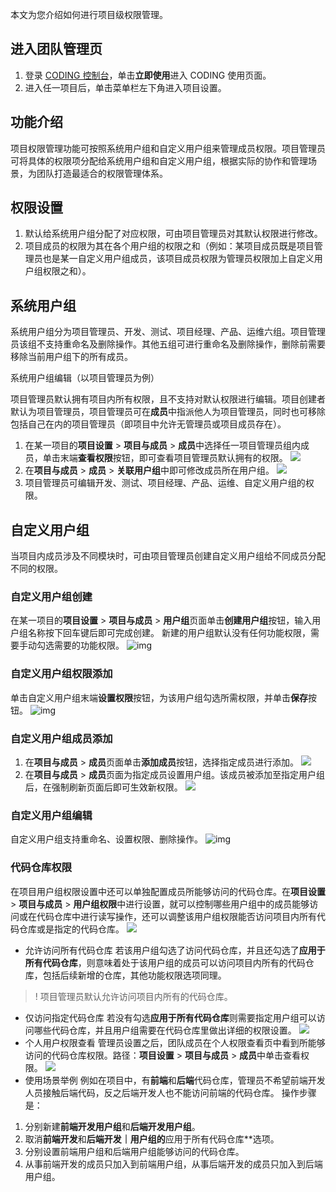 本文为您介绍如何进行项目级权限管理。

## 进入团队管理页
1. 登录 [CODING 控制台](https://console.cloud.tencent.com/coding)，单击**立即使用**进入 CODING 使用页面。
2. 进入任一项目后，单击菜单栏左下角进入项目设置。

## 功能介绍

项目权限管理功能可按照系统用户组和自定义用户组来管理成员权限。项目管理员可将具体的权限项分配给系统用户组和自定义用户组，根据实际的协作和管理场景，为团队打造最适合的权限管理体系。

## 权限设置

1. 默认给系统用户组分配了对应权限，可由项目管理员对其默认权限进行修改。
2. 项目成员的权限为其在各个用户组的权限之和（例如：某项目成员既是项目管理员也是某一自定义用户组成员，该项目成员权限为管理员权限加上自定义用户组权限之和）。

## 系统用户组

系统用户组分为项目管理员、开发、测试、项目经理、产品、运维六组。项目管理员该组不支持重命名及删除操作。其他五组可进行重命名及删除操作，删除前需要移除当前用户组下的所有成员。

系统用户组编辑（以项目管理员为例）

项目管理员默认拥有项目内所有权限，且不支持对默认权限进行编辑。项目创建者默认为项目管理员，项目管理员可在**成员**中指派他人为项目管理员，同时也可移除包括自己在内的项目管理员（即项目中允许无管理员或项目成员存在）。

1. 在某一项目的**项目设置** > **项目与成员** > **成员**中选择任一项目管理员组内成员，单击末端**查看权限**按钮，即可查看项目管理员默认拥有的权限。
![](https://main.qcloudimg.com/raw/ba215364b114c6638f022de4c2b80902.png)
2. 在**项目与成员** > **成员** > **关联用户组**中即可修改成员所在用户组。
![](https://main.qcloudimg.com/raw/76f01097eb800e1d3acb192b0b3d920a.png)
3. 项目管理员可编辑开发、测试、项目经理、产品、运维、自定义用户组的权限。

## 自定义用户组

当项目内成员涉及不同模块时，可由项目管理员创建自定义用户组给不同成员分配不同的权限。

### 自定义用户组创建
在某一项目的**项目设置** > **项目与成员** > **用户组**页面单击**创建用户组**按钮，输入用户组名称按下回车键后即可完成创建。 新建的用户组默认没有任何功能权限，需要手动勾选需要的功能权限。
![img](https://main.qcloudimg.com/raw/bf51f4650f09d6764b29932948ad333d.png)

### 自定义用户组权限添加
单击自定义用户组末端**设置权限**按钮，为该用户组勾选所需权限，并单击**保存**按钮。
![img](https://main.qcloudimg.com/raw/56a54f12a4c2f952d287b13b7ff1e825.png)

### 自定义用户组成员添加

1. 在**项目与成员** > **成员**页面单击**添加成员**按钮，选择指定成员进行添加。
![](https://main.qcloudimg.com/raw/10aba90c7460106c9d35147b928e8706.png)
2. 在**项目与成员** > **成员**页面为指定成员设置用户组。该成员被添加至指定用户组后，在强制刷新页面后即可生效新权限。
![](https://main.qcloudimg.com/raw/e86be6e6de3bcd88f824f06339aabbed.png)

### 自定义用户组编辑
自定义用户组支持重命名、设置权限、删除操作。
![img](https://main.qcloudimg.com/raw/b1c995896f08d5fca15f915ab97197cc.png)

### 代码仓库权限
在项目用户组权限设置中还可以单独配置成员所能够访问的代码仓库。在**项目设置** > **项目与成员** > **用户组权限**中进行设置，就可以控制哪些用户组中的成员能够访问或在代码仓库中进行读写操作，还可以调整该用户组权限能否访问项目内所有代码仓库或是指定的代码仓库。
![](https://main.qcloudimg.com/raw/738d582d1984598b1355e08db9d92f53.png)
- 允许访问所有代码仓库
若该用户组勾选了访问代码仓库，并且还勾选了**应用于所有代码仓库**，则意味着处于该用户组的成员可以访问项目内所有的代码仓库，包括后续新增的仓库，其他功能权限选项同理。
>! 项目管理员默认允许访问项目内所有的代码仓库。
- 仅访问指定代码仓库
若没有勾选**应用于所有代码仓库**则需要指定用户组可以访问哪些代码仓库，并且用户组需要在代码仓库里做出详细的权限设置。
![](https://main.qcloudimg.com/raw/787e98874b0f6aa1505b2602f39acd2f.png)
- 个人用户权限查看
管理员设置之后，团队成员在个人权限查看页中看到所能够访问的代码仓库权限。路径：**项目设置** > **项目与成员** > **成员**中单击查看权限。
![](https://main.qcloudimg.com/raw/ffc941ed76ab1b5337a8b8df14902543.png)
- 使用场景举例
例如在项目中，有**前端**和**后端**代码仓库，管理员不希望前端开发人员接触后端代码，反之后端开发人也不能访问前端的代码仓库。
 操作步骤是：
 1. 分别新建**前端开发用户组**和**后端开发用户组**。
 2. 取消**前端开发**和**后端开发｜用户组的**应用于所有代码仓库**选项。
 3. 分别设置前端用户组和后端用户组能够访问的代码仓库。
 4. 从事前端开发的成员只加入到前端用户组，从事后端开发的成员只加入到后端用户组。


